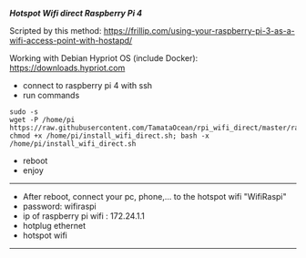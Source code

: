 ***Hotspot Wifi direct Raspberry Pi 4***

Scripted by this method: https://frillip.com/using-your-raspberry-pi-3-as-a-wifi-access-point-with-hostapd/

Working with Debian Hypriot OS (include Docker): https://downloads.hypriot.com

* connect to raspberry pi 4 with ssh
* run commands

```
sudo -s
wget -P /home/pi https://raw.githubusercontent.com/TamataOcean/rpi_wifi_direct/master/raspberry_pi4/install_wifi_direct.sh; chmod +x /home/pi/install_wifi_direct.sh; bash -x /home/pi/install_wifi_direct.sh
```

* reboot
* enjoy
________________________________________________________

* After reboot, connect your pc, phone,... to the hotspot wifi "WifiRaspi"
* password: wifiraspi 
* ip of raspberry pi wifi : 172.24.1.1
* hotplug ethernet
* hotspot wifi

________________________________________________________



